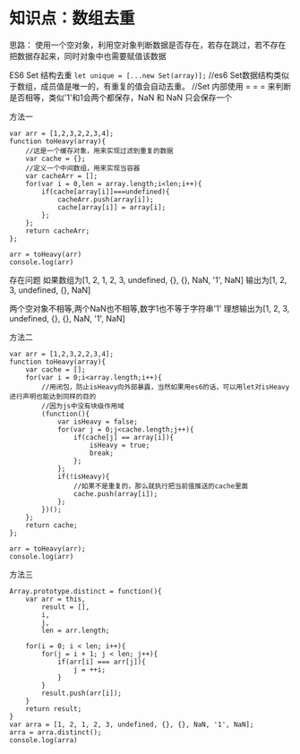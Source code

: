 # 知识点：数组去重

思路：
使用一个空对象，利用空对象判断数据是否存在，若存在跳过，若不存在把数据存起来，同时对象中也需要赋值该数据

ES6 Set 结构去重
`let unique = [...new Set(array)];`
//es6 Set数据结构类似于数组，成员值是唯一的，有重复的值会自动去重。
//Set 内部使用 = = = 来判断是否相等，类似'1'和1会两个都保存，NaN 和 NaN 只会保存一个

方法一
```
var arr = [1,2,3,2,2,3,4];
function toHeavy(array){
    //这是一个缓存对象，用来实现过滤到重复的数据
    var cache = {};
    //定义一个中间数组，用来实现当容器
    var cacheArr = [];
    for(var i = 0,len = array.length;i<len;i++){
        if(cache[array[i]]===undefined){
            cacheArr.push(array[i]);
            cache[array[i]] = array[i];
        };
    };
    return cacheArr;
};

arr = toHeavy(arr)
console.log(arr)
```

存在问题
如果数组为[1, 2, 1, 2, 3, undefined, {}, {}, NaN, '1', NaN]
输出为[1, 2, 3, undefined, {}, NaN]

两个空对象不相等,两个NaN也不相等,数字1也不等于字符串'1'
理想输出为[1, 2, 3, undefined, {}, {}, NaN, '1', NaN]

方法二
```
var arr = [1,2,3,2,2,3,4];
function toHeavy(array){
    var cache = [];
    for(var i = 0;i<array.length;i++){
        //用闭包，防止isHeavy向外部暴露，当然如果用es6的话，可以用let对isHeavy进行声明也能达到同样的目的
        //因为js中没有块级作用域
        (function(){
            var isHeavy = false;
            for(var j = 0;j<cache.length;j++){
                if(cache[j] == array[i]){
                    isHeavy = true;
                    break;
                };
            };
            if(!isHeavy){
                //如果不是重复的，那么就执行把当前值推送的cache里面
                cache.push(array[i]);
            };
        })();
    };
    return cache;
};

arr = toHeavy(arr);
console.log(arr)

```

方法三
```
Array.prototype.distinct = function(){
    var arr = this,
        result = [],
        i,
        j,
        len = arr.length;

    for(i = 0; i < len; i++){
        for(j = i + 1; j < len; j++){
            if(arr[i] === arr[j]){
                j = ++i;
            }
        }
        result.push(arr[i]);
    }
    return result;
}
var arra = [1, 2, 1, 2, 3, undefined, {}, {}, NaN, '1', NaN];
arra = arra.distinct(); 
console.log(arra) 
```
